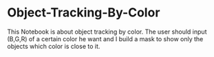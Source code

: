 # Object-Tracking-By-Color
This Notebook is about object tracking by color. The user should input (B,G,R) of a certain color he want and I build a mask to show only the objects which color is close to it.
